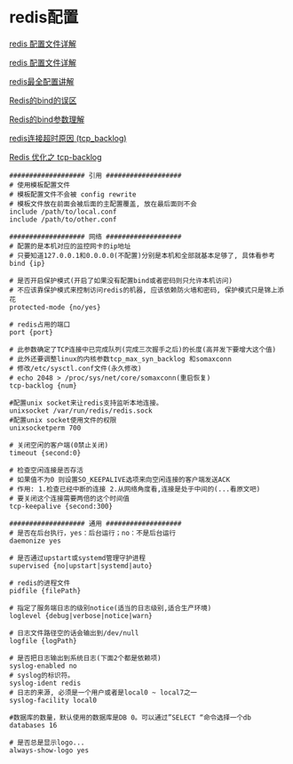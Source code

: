 # redis配置

[redis 配置文件详解](https://www.jianshu.com/p/41f393f594e8)

[redis 配置文件详解](https://yq.aliyun.com/articles/648226)

[redis最全配置讲解](https://www.cnblogs.com/metu/p/9609604.html)



[Redis的bind的误区](https://blog.csdn.net/cw_hello1/article/details/83444013)

[Redis的bind参数理解](https://blog.csdn.net/u012560213/article/details/90511265)

[redis连接超时原因 (tcp_backlog)](https://www.cnblogs.com/tinywan/p/9643022.html)

[Redis 优化之 tcp-backlog](https://my.oschina.net/TOW/blog/684914)



```shell
################### 引用 ###################
# 使用模板配置文件
# 模板配置文件不会被 config rewrite
# 模板文件放在前面会被后面的主配置覆盖, 放在最后面则不会
include /path/to/local.conf
include /path/to/other.conf

################### 网络 ###################
# 配置的是本机对应的监控网卡的ip地址
# 只要知道127.0.0.1和0.0.0.0(不配置)分别是本机和全部就基本足够了, 具体看参考
bind {ip}

# 是否开启保护模式(开启了如果没有配置bind或者密码则只允许本机访问)
# 不应该靠保护模式来控制访问redis的机器, 应该依赖防火墙和密码, 保护模式只是锦上添花
protected-mode {no/yes}

# redis占用的端口
port {port}

# 此参数确定了TCP连接中已完成队列(完成三次握手之后)的长度(高并发下要增大这个值)
# 此外还要调整linux的内核参数tcp_max_syn_backlog 和somaxconn
# 修改/etc/sysctl.conf文件(永久修改)
# echo 2048 > /proc/sys/net/core/somaxconn(重启恢复)
tcp-backlog {num}

#配置unix socket来让redis支持监听本地连接。
unixsocket /var/run/redis/redis.sock
#配置unix socket使用文件的权限
unixsocketperm 700

# 关闭空闲的客户端(0禁止关闭)
timeout {second:0}

# 检查空闲连接是否存活
# 如果值不为0 则设置SO_KEEPALIVE选项来向空闲连接的客户端发送ACK
# 作用: 1.检查已经中断的连接 2.从网络角度看,连接是处于中间的(...看原文吧)
# 要关闭这个连接需要两倍的这个时间值
tcp-keepalive {second:300}

################### 通用 ###################
# 是否在后台执行，yes：后台运行；no：不是后台运行
daemonize yes

# 是否通过upstart或systemd管理守护进程
supervised {no|upstart|systemd|auto}

# redis的进程文件
pidfile {filePath}

# 指定了服务端日志的级别notice(适当的日志级别,适合生产环境)
loglevel {debug|verbose|notice|warn}

# 日志文件路径空的话会输出到/dev/null
logfile {logPath}

# 是否把日志输出到系统日志(下面2个都是依赖项)
syslog-enabled no
# syslog的标识符。
syslog-ident redis
# 日志的来源, 必须是一个用户或者是local0 ~ local7之一
syslog-facility local0

#数据库的数量，默认使用的数据库是DB 0。可以通过”SELECT “命令选择一个db
databases 16

# 是否总是显示logo...
always-show-logo yes
```

